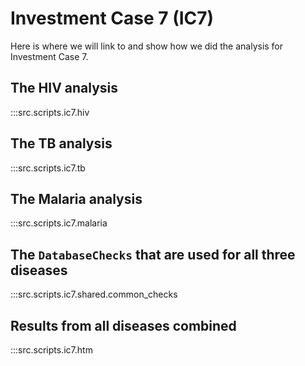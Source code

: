# Investment Case 7 (IC7)

Here is where we will link to and show how we did the analysis for Investment Case 7.

## The HIV analysis
:::src.scripts.ic7.hiv


## The TB analysis
:::src.scripts.ic7.tb


## The Malaria analysis
:::src.scripts.ic7.malaria


## The `DatabaseChecks` that are used for all three diseases
:::src.scripts.ic7.shared.common_checks


## Results from all diseases combined
:::src.scripts.ic7.htm
